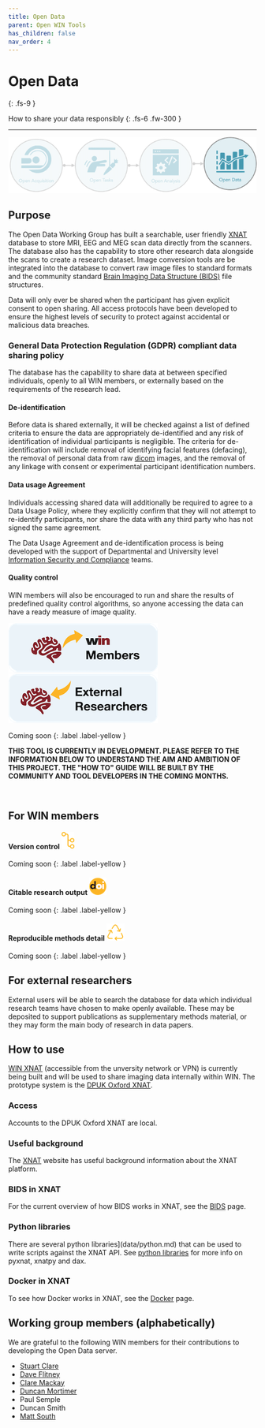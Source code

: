 ```yaml
---
title: Open Data
parent: Open WIN Tools
has_children: false
nav_order: 4
---
```


# Open Data
{: .fs-9 }

How to share your data responsibly
{: .fs-6 .fw-300 }

---

![open-data](../img/img-open-data-flow.png)

## Purpose

The Open Data Working Group has built a searchable, user friendly [XNAT](https://www.xnat.org) database to store MRI, EEG and MEG scan data directly from the scanners.  The database also has the capability to store other research data alongside the scans to create a research dataset.  Image conversion tools are be integrated into the database to convert raw image files to standard formats and the community standard [Brain Imaging Data Structure (BIDS)](https://bids.neuroimaging.io) file structures.

Data will only ever be shared when the participant has given explicit consent to open sharing. All access protocols have been developed to ensure the highest levels of security to protect against accidental or malicious data breaches.  

### General Data Protection Regulation (GDPR) compliant data sharing policy
The database has the capability to share data at between specified individuals, openly to all WIN members, or externally based on the requirements of the research lead.

#### De-identification
Before data is shared externally, it will be checked against a list of defined criteria to ensure the data are appropriately de-identified and any risk of identification of individual participants is negligible. The criteria for de-identification will include removal of identifying facial features (defacing), the removal of personal data from raw [dicom](https://en.wikipedia.org/wiki/DICOM) images, and the removal of any linkage with consent or experimental participant identification numbers.

#### Data usage Agreement
Individuals accessing shared data will additionally be required to agree to a Data Usage Policy, where they explicitly confirm that they will not attempt to re-identify participants, nor share the data with any third party who has not signed the same agreement.

The Data Usage Agreement and de-identification process is being developed with the support of Departmental and University level [Information Security and Compliance](https://www.infosec.ox.ac.uk) teams.

#### Quality control
WIN members will also be encouraged to run and share the results of predefined quality control algorithms, so anyone accessing the data can have a ready measure of image quality.

[![For WIN members](../img/btn-win.png)](https://cassgvp.github.io/WIN-Open-Neuroimaging-Community/docs/tools/data.html#for-win-members)      [![For external researchers](../img/btn-external.png)](https://cassgvp.github.io/WIN-Open-Neuroimaging-Community/docs/tools/data.html#for-external-researchers)

Coming soon
{: .label .label-yellow }

**THIS TOOL IS CURRENTLY IN DEVELOPMENT. PLEASE REFER TO THE INFORMATION BELOW TO UNDERSTAND THE AIM AND AMBITION OF THIS PROJECT. THE "HOW TO" GUIDE WILL BE BUILT BY THE COMMUNITY AND TOOL DEVELOPERS IN THE COMING MONTHS.**

<br>

## For WIN members
#### Version control ![version-control](../img/icon-version-control.png)
Coming soon
{: .label .label-yellow }

#### Citable research output ![doi](../img/icon-doi.png)
Coming soon
{: .label .label-yellow }

#### Reproducible methods detail ![reproduce](../img/icon-reproduce.png)
Coming soon
{: .label .label-yellow }


## For external researchers
External users will be able to search the database for data which individual research teams have chosen to make openly available. These may be deposited to support publications as supplementary methods material, or they may form the main body of research in data papers.

## How to use
[WIN XNAT](https://xnat.win.ox.ac.uk) (accessible from the unversity network or VPN) is currently being built and will be used to share imaging data internally within WIN.  The prototype system is the [DPUK Oxford XNAT](https://dpuk.fmrib.ox.ac.uk).

### Access
Accounts to the DPUK Oxford XNAT are local.

### Useful background
The [XNAT](https://xnat.org) website has useful background information about the XNAT platform.

### BIDS in XNAT
For the current overview of how BIDS works in XNAT, see the [BIDS](data/bids.md) page.

### Python libraries
There are several python libraries](data/python.md) that can be used to write scripts against the XNAT API.  See [python libraries](data/python.md) for more info on pyxnat, xnatpy and dax.

### Docker in XNAT
To see how Docker works in XNAT, see the [Docker](data/docker.md) page.

## Working group members (alphabetically)
We are grateful to the following WIN members for their contributions to developing the Open Data server.
- [Stuart Clare](https://www.win.ox.ac.uk/people/stuart-clare)
- [Dave Flitney](https://www.win.ox.ac.uk/people/david-flitney)
- [Clare Mackay](https://www.win.ox.ac.uk/people/clare-mackay)
- [Duncan Mortimer](https://www.win.ox.ac.uk/people/duncan-mortimer)
- Paul Semple
- Duncan Smith
- [Matt South](https://www.win.ox.ac.uk/people/matthew-south)
